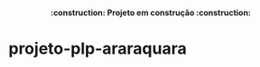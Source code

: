 <h4 align = "center">
    :construction: Projeto em construção :construction:
</h4>

# projeto-plp-araraquara
